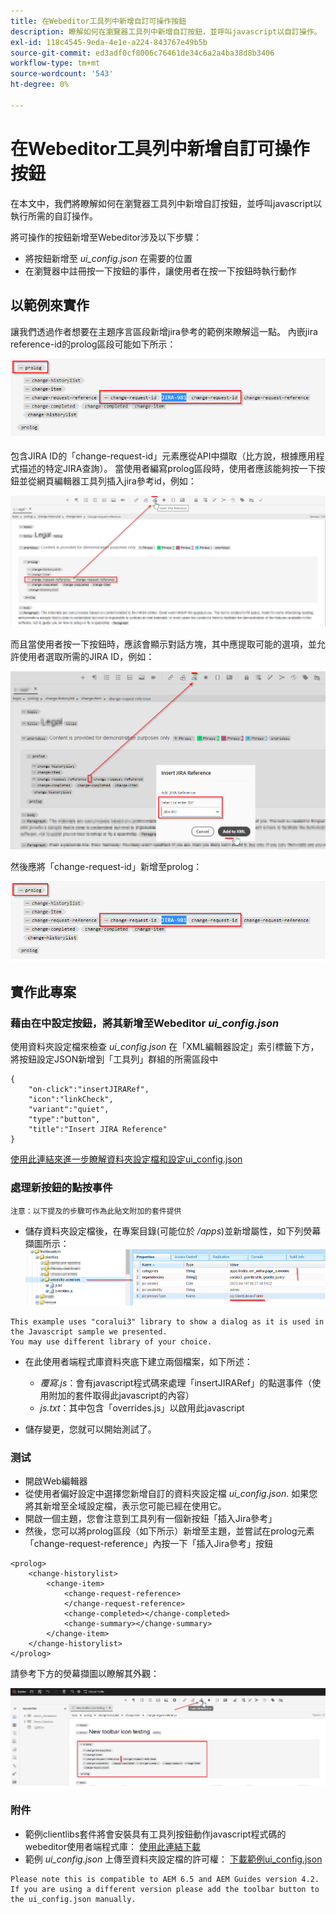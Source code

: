 ```yaml
---
title: 在Webeditor工具列中新增自訂可操作按鈕
description: 瞭解如何在瀏覽器工具列中新增自訂按鈕，並呼叫javascript以自訂操作。
exl-id: 118c4545-9eda-4e1e-a224-843767e49b5b
source-git-commit: ed3adf0cf8006c76461de34c6a2a4ba38d8b3406
workflow-type: tm+mt
source-wordcount: '543'
ht-degree: 0%

---
```


# 在Webeditor工具列中新增自訂可操作按鈕

在本文中，我們將瞭解如何在瀏覽器工具列中新增自訂按鈕，並呼叫javascript以執行所需的自訂操作。

將可操作的按鈕新增至Webeditor涉及以下步驟：
- 將按鈕新增至 *ui_config.json* 在需要的位置
- 在瀏覽器中註冊按一下按鈕的事件，讓使用者在按一下按鈕時執行動作


## 以範例來實作

讓我們透過作者想要在主題序言區段新增jira參考的範例來瞭解這一點。 內嵌jira reference-id的prolog區段可能如下所示：

![含JIRA ID參考的Prolog區段](../../../assets/authoring/webeditor-add-customtoolbarbutton-prolog-sample.png)

包含JIRA ID的「change-request-id」元素應從API中擷取（比方說，根據應用程式描述的特定JIRA查詢）。 當使用者編寫prolog區段時，使用者應該能夠按一下按鈕並從網頁編輯器工具列插入jira參考id，例如：

![Prolog區段 — 新增JIRA參考](../../../assets/authoring/webeditor-add-customtoolbarbutton-prolog-insertjirareference.png)

而且當使用者按一下按鈕時，應該會顯示對話方塊，其中應提取可能的選項，並允許使用者選取所需的JIRA ID，例如：

![Prolog區段新增JIRA ID對話方塊](../../../assets/authoring/webeditor-add-customtoolbarbutton-prolog-insertjirareference-dialog.png)

然後應將「change-request-id」新增至prolog：

![含JIRA ID參考的Prolog區段](../../../assets/authoring/webeditor-add-customtoolbarbutton-prolog-sample.png)



## 實作此專案


### 藉由在中設定按鈕，將其新增至Webeditor *ui_config.json*

使用資料夾設定檔來檢查 *ui_config.json* 在「XML編輯器設定」索引標籤下方，將按鈕設定JSON新增到「工具列」群組的所需區段中

```
{
    "on-click":"insertJIRARef",
    "icon":"linkCheck",
    "variant":"quiet",
    "type":"button",
    "title":"Insert JIRA Reference"
}
```

[使用此連結來進一步瞭解資料夾設定檔和設定ui_config.json](https://experienceleague.adobe.com/docs/experience-manager-guides-learn/videos/advanced-user-guide/editor-configuration.html?lang=en)


### 處理新按鈕的點按事件

    注意：以下提及的步驟可作為此貼文附加的套件提供


- 儲存資料夾設定檔後，在專案目錄(可能位於 */apps*)並新增屬性，如下列熒幕擷圖所示：
   ![Webeditor的使用者端資料庫設定](../../../assets/authoring/webeditor-add-customtoolbarbutton-clientlibrarysettings.png)

```
This example uses "coralui3" library to show a dialog as it is used in the Javascript sample we presented.
You may use different library of your choice.
```

- 在此使用者端程式庫資料夾底下建立兩個檔案，如下所述：
   - *覆寫.js*：會有javascript程式碼來處理「insertJIRARef」的點選事件（使用附加的套件取得此javascript的內容）
   - *js.txt*：其中包含「overrides.js」以啟用此javascript

- 儲存變更，您就可以開始測試了。


### 测试

- 開啟Web編輯器
- 從使用者偏好設定中選擇您新增自訂的資料夾設定檔 *ui_config.json*. 如果您將其新增至全域設定檔，表示您可能已經在使用它。
- 開啟一個主題，您會注意到工具列有一個新按鈕「插入Jira參考」
- 然後，您可以將prolog區段（如下所示）新增至主題，並嘗試在prolog元素「change-request-reference」內按一下「插入Jira參考」按鈕

```
<prolog>
    <change-historylist>
        <change-item>
            <change-request-reference>
            </change-request-reference>
            <change-completed></change-completed>
            <change-summary></change-summary>
        </change-item>
    </change-historylist>
</prolog>
```

請參考下方的熒幕擷圖以瞭解其外觀：

![測試新按鈕](../../../assets/authoring/webeditor-add-customtoolbarbutton-testing.png)


### 附件

- 範例clientlibs套件將會安裝具有工具列按鈕動作javascript程式碼的webeditor使用者端程式庫： [使用此連結下載](../../../assets/authoring/webeditor-addbuttonontoolbar-insertjira-clientlib.zip)
- 範例 *ui_config.json* 上傳至資料夾設定檔的許可權： [下載範例ui_config.json](../../../assets/authoring/sample_ui_config_Guides4.2-InsertJiraReference.json)

```
Please note this is compatible to AEM 6.5 and AEM Guides version 4.2.
If you are using a different version please add the toolbar button to the ui_config.json manually.
```
